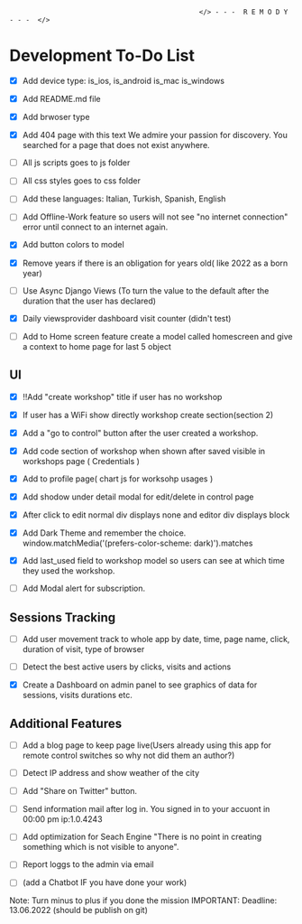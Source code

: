                                                    </> - - -  R E M O D Y  - - -  </> 

# Development To-Do List 

- [x] Add device type:  is_ios, is_android is_mac is_windows

- [x] Add README.md file

- [x] Add brwoser type

- [x] Add 404 page with this text We admire your passion for discovery. You searched for a page that does not exist anywhere.

- [ ] All js scripts goes to js folder
 
- [ ] All css styles goes to css folder

- [ ] Add these languages: Italian, Turkish, Spanish, English

- [ ] Add Offline-Work feature so users will not see "no internet connection" error until connect to an internet again.

- [x] Add button colors to model

- [x] Remove years if there is an obligation for years old( like 2022 as a born year)

- [ ] Use Async Django Views (To turn the value to the default after the duration that the user has declared)
 
- [x] Daily viewsprovider dashboard visit counter (didn't test)

- [ ] Add to Home screen feature create a model called homescreen and give a context to home page for last 5 object



 ## UI
- [x] !!Add "create workshop" title if user has no workshop

- [x] If user has a WiFi show directly workshop create section(section 2)

- [x] Add a "go to control" button after the user created a workshop. 

- [x] Add code section of workshop when shown after saved visible in workshops page ( Credentials )

- [x] Add to profile page( chart js for worksohp usages )

- [x] Add shodow under detail modal for edit/delete in control page

- [x] After click to edit normal div displays none and editor div displays block

- [x] Add Dark Theme and remember the choice.
window.matchMedia('(prefers-color-scheme: dark)').matches

- [x] Add last_used field to workshop model so users can see at which time they used the workshop.

- [ ] Add Modal alert for subscription.

 ## Sessions Tracking

- [ ] Add user movement track to whole app by date, time, page name, click, duration of visit, type of browser

- [ ] Detect the best active users by clicks, visits and actions

- [x] Create a Dashboard on admin panel to see graphics of data for sessions, visits durations etc.

## Additional Features
- [ ] Add a blog page to keep page live(Users already using this app for remote control switches so why not did them an author?)

- [ ] Detect IP address and show weather of the city

- [ ] Add "Share on Twitter" button.

- [ ] Send information mail after log in. You signed in to your accuont in 00:00 pm ip:1.0.4243

- [ ] Add optimization for Seach Engine "There is no point in creating something which is not visible to anyone".

- [ ] Report loggs to the admin via email

- [ ] (add a Chatbot IF you have done your work)


Note: Turn minus to plus if you done the mission
IMPORTANT: Deadline: 13.06.2022 (should be publish on git)
